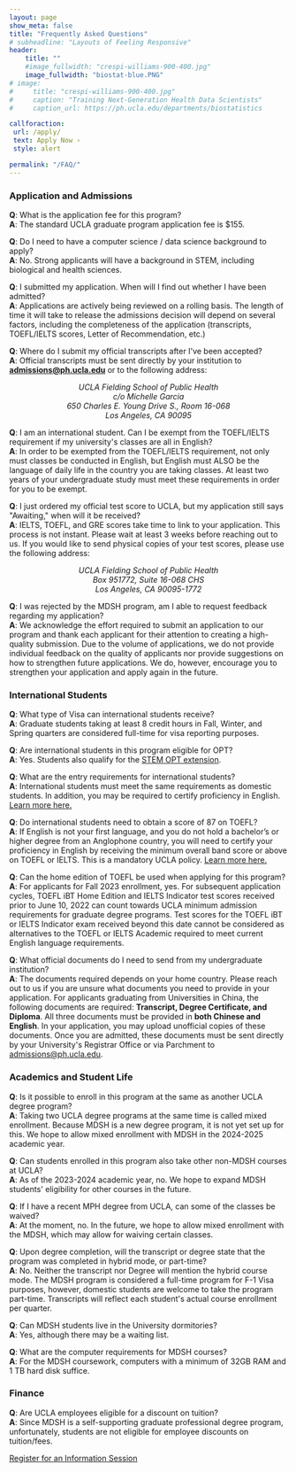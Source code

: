 ```yaml
---
layout: page
show_meta: false
title: "Frequently Asked Questions"
# subheadline: "Layouts of Feeling Responsive"
header:
    title: ""
    #image_fullwidth: "crespi-williams-900-400.jpg"
    image_fullwidth: "biostat-blue.PNG"
# image: 
#     title: "crespi-williams-900-400.jpg"
#     caption: "Training Next-Generation Health Data Scientists"
#     caption_url: https://ph.ucla.edu/departments/biostatistics

callforaction:
 url: /apply/
 text: Apply Now ›
 style: alert

permalink: "/FAQ/"
---
```


### Application and Admissions

**Q**: What is the application fee for this program?\
**A**: The standard UCLA graduate program application fee is $155. 

**Q**: Do I need to have a computer science / data science background to apply?\
**A**: No.  Strong applicants will have a background in STEM, including biological and health sciences. 

**Q**: I submitted my application.  When will I find out whether I have been admitted?\
**A**: Applications are actively being reviewed on a rolling basis. The length of time it will take to release the admissions decision will depend on several factors, including the completeness of the application (transcripts, TOEFL/IELTS scores, Letter of Recommendation, etc.)  

**Q**: Where do I submit my official transcripts after I've been accepted?\
**A**: Official transcripts must be sent directly by your institution to **admissions@ph.ucla.edu** or to the following address:\
*<center>UCLA Fielding School of Public Health</center>*
*<center>c/o Michelle Garcia</center>*
*<center>650 Charles E. Young Drive S., Room 16-068</center>*
*<center>Los Angeles, CA 90095</center>*

**Q**: I am an international student. Can I be exempt from the TOEFL/IELTS requirement if my university's classes are all in English?\
**A**: In order to be exempted from the TOEFL/IELTS requirement, not only must classes be conducted in English, but English must ALSO be the language of daily life in the country you are taking classes. At least two years of your undergraduate study must meet these requirements in order for you to be exempt. 

**Q**: I just ordered my official test score to UCLA, but my application still says "Awaiting," when will it be received?\
**A**: IELTS, TOEFL, and GRE scores take time to link to your application. This process is not instant. Please wait at least 3 weeks before reaching out to us. If you would like to send physical copies of your test scores, please use the following address: 
*<center>UCLA Fielding School of Public Health</center>*
*<center>Box 951772, Suite 16-068 CHS</center>*
*<center>Los Angeles, CA 90095-1772</center>*

**Q**: I was rejected by the MDSH program, am I able to request feedback regarding my application?\
**A**: We acknowledge the effort required to submit an application to our program and thank each applicant for their attention to creating a high-quality submission. Due to the volume of applications, we do not provide individual feedback on the quality of applicants nor provide suggestions on how to strengthen future applications. We do, however, encourage you to strengthen your application and apply again in the future.


### International Students

**Q**: What type of Visa can international students receive? \
**A**: Graduate students taking at least 8 credit hours in Fall, Winter, and Spring quarters are considered full-time for visa reporting purposes. 

**Q**: Are international students in this program eligible for OPT?\
**A**: Yes.  Students also qualify for the [STEM OPT extension](https://www.uscis.gov/working-in-the-united-states/students-and-exchange-visitors/optional-practical-training-extension-for-stem-students-stem-opt).

**Q**: What are the entry requirements for international students?\
**A**: International students must meet the same requirements as domestic students.  In addition, you may be required to certify proficiency in English. [Learn more here.](https://grad.ucla.edu/admissions/english-requirements/#:~:text=Minimum%20IELTS%20%26%20TOEFL%20Scores&text=Your%20TOEFL%20score%20on%20the,as%20noted%20in%20Departmental%20Information.)

**Q**: Do international students need to obtain a score of 87 on TOEFL?\
**A**: If English is not your first language, and you do not hold a bachelor’s or higher degree from an Anglophone country, you will need to certify your proficiency in English by receiving the minimum overall band score or above on TOEFL or IELTS. This is a mandatory UCLA policy. [Learn more here.](https://grad.ucla.edu/admissions/english-requirements/#:~:text=Minimum%20IELTS%20%26%20TOEFL%20Scores&text=Your%20TOEFL%20score%20on%20the,as%20noted%20in%20Departmental%20Information.)

**Q**: Can the home edition of TOEFL be used when applying for this program?\
**A**: For applicants for Fall 2023 enrollment, yes.  For subsequent application cycles, TOEFL iBT Home Edition and IELTS Indicator test scores received prior to June 10, 2022 can count towards UCLA minimum admission requirements for graduate degree programs. Test scores for the TOEFL iBT or IELTS Indicator exam received beyond this date cannot be considered as alternatives to the TOEFL or IELTS Academic required to meet current English language requirements.

**Q**: What official documents do I need to send from my undergraduate institution?\
**A**: The documents required depends on your home country.  Please reach out to us if you are unsure what documents you need to provide in your application. For applicants graduating from Universities in China, the following documents are required: **Transcript, Degree Certificate, and Diploma**.  All three documents must be provided in **both Chinese and English**.  In your application, you may upload unofficial copies of these documents.  Once you are admitted, these documents must be sent directly by your University's Registrar Office or via Parchment to <admissions@ph.ucla.edu>.

### Academics and Student Life

**Q**: Is it possible to enroll in this program at the same as another UCLA degree program?\
**A**: Taking two UCLA degree programs at the same time is called mixed enrollment. Because MDSH is a new degree program, it is not yet set up for this. We hope to allow mixed enrollment with MDSH in the 2024-2025 academic year.

**Q**: Can students enrolled in this program also take other non-MDSH courses at UCLA?\
**A**: As of the 2023-2024 academic year, no.  We hope to expand MDSH students' eligibility for other courses in the future. 

**Q**: If I have a recent MPH degree from UCLA, can some of the classes be waived?\
**A**: At the moment, no. In the future, we hope to allow mixed enrollment with the MDSH, which may allow for waiving certain classes. 

**Q**: Upon degree completion, will the transcript or degree state that the program was completed in hybrid mode, or part-time?\
**A**: No.  Neither the transcript nor Degree will mention the hybrid course mode.  The MDSH program is considered a full-time program for F-1 Visa purposes, however, domestic students are welcome to take the program part-time. Transcripts will reflect each student's actual course enrollment per quarter. 

**Q**: Can MDSH students live in the University dormitories?\
**A**: Yes, although there may be a waiting list. 

**Q**: What are the computer requirements for MDSH courses?\
**A**: For the MDSH coursework, computers with a minimum of 32GB RAM and 1 TB hard disk suffice.

### Finance 

**Q**: Are UCLA employees eligible for a discount on tuition?\
**A**: Since MDSH is a self-supporting graduate professional degree program, unfortunately, students are not eligible for employee discounts on tuition/fees. 

 

<div class="row t60 b60">
        <div class="small-12 text-center columns">
            <a class="button large radius info" href="https://ucla.zoom.us/meeting/register/tJIuc-mtqj0qG91cHwVA2wEnn3WDwxVEio-p">Register for an Information Session</a>
        </div><!-- /.small-12.columns -->
</div><!-- /.row -->



